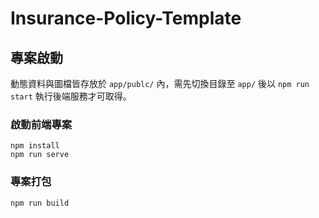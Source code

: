 # Insurance-Policy-Template

## 專案啟動

動態資料與圖檔皆存放於 `app/publc/` 內，需先切換目錄至 `app/` 後以 `npm run start` 執行後端服務才可取得。

### 啟動前端專案

```
npm install
npm run serve
```

### 專案打包

```
npm run build
```

